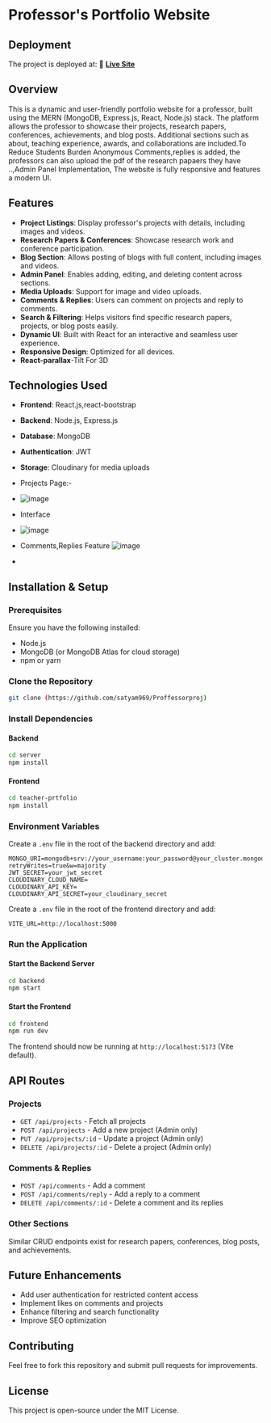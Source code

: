 # Professor's Portfolio Website

## Deployment
The project is deployed at:
🔗 **[Live Site](https://proffessorproj-git-frontend-priya-rajs-projects-52cd4eb0.vercel.app/conference)**

## Overview
This is a dynamic and user-friendly portfolio website for a professor, built using the MERN (MongoDB, Express.js, React, Node.js) stack. The platform allows the professor to showcase their projects, research papers, conferences, achievements, and blog posts. Additional sections such as about, teaching experience, awards, and collaborations are included.To Reduce Students Burden Anonymous Comments,replies is added, the professors can also upload the pdf of the research papaers they have ..,Admin Panel Implementation, The website is fully responsive and features a modern UI.

## Features
- **Project Listings**: Display professor's projects with details, including images and videos.
- **Research Papers & Conferences**: Showcase research work and conference participation.
- **Blog Section**: Allows posting of blogs with full content, including images and videos.
- **Admin Panel**: Enables adding, editing, and deleting content across sections.
- **Media Uploads**: Support for image and video uploads.
- **Comments & Replies**: Users can comment on projects and reply to comments.
- **Search & Filtering**: Helps visitors find specific research papers, projects, or blog posts easily.
- **Dynamic UI**: Built with React for an interactive and seamless user experience.
- **Responsive Design**: Optimized for all devices.
- **React-parallax**-Tilt For 3D  

## Technologies Used
- **Frontend**: React.js,react-bootstrap
- **Backend**: Node.js, Express.js
- **Database**: MongoDB
- **Authentication**: JWT
- **Storage**: Cloudinary for media uploads

- Projects Page:-
- ![image](https://github.com/user-attachments/assets/9ce15522-4345-495b-90a1-29e57560ca75)

- Interface
- ![image](https://github.com/user-attachments/assets/a260f591-df3e-4fea-9b8a-e124573622fd)

- Comments,Replies Feature
![image](https://github.com/user-attachments/assets/e1f37e0e-516d-41f2-bc23-de6eb9463dc9)

- 

## Installation & Setup
### Prerequisites
Ensure you have the following installed:
- Node.js
- MongoDB (or MongoDB Atlas for cloud storage)
- npm or yarn

### Clone the Repository
```bash
git clone (https://github.com/satyam969/Proffessorproj)
```

### Install Dependencies
#### Backend
```bash
cd server
npm install
```
#### Frontend
```bash
cd teacher-prtfolio
npm install
```

### Environment Variables
Create a `.env` file in the root of the backend directory and add:
```
MONGO_URI=mongodb+srv://your_username:your_password@your_cluster.mongodb.net/your_database?retryWrites=true&w=majority
JWT_SECRET=your_jwt_secret
CLOUDINARY_CLOUD_NAME=
CLOUDINARY_API_KEY=
CLOUDINARY_API_SECRET=your_cloudinary_secret
```
Create a `.env` file in the root of the frontend directory and add:
```
VITE_URL=http://localhost:5000
```

### Run the Application
#### Start the Backend Server
```bash
cd backend
npm start
```
#### Start the Frontend
```bash
cd frontend
npm run dev
```
The frontend should now be running at `http://localhost:5173` (Vite default).

## API Routes
### Projects
- `GET /api/projects` - Fetch all projects
- `POST /api/projects` - Add a new project (Admin only)
- `PUT /api/projects/:id` - Update a project (Admin only)
- `DELETE /api/projects/:id` - Delete a project (Admin only)

### Comments & Replies
- `POST /api/comments` - Add a comment
- `POST /api/comments/reply` - Add a reply to a comment
- `DELETE /api/comments/:id` - Delete a comment and its replies

### Other Sections
Similar CRUD endpoints exist for research papers, conferences, blog posts, and achievements.


## Future Enhancements
- Add user authentication for restricted content access
- Implement likes on comments and projects
- Enhance filtering and search functionality
- Improve SEO optimization

## Contributing
Feel free to fork this repository and submit pull requests for improvements.

## License
This project is open-source under the MIT License.

